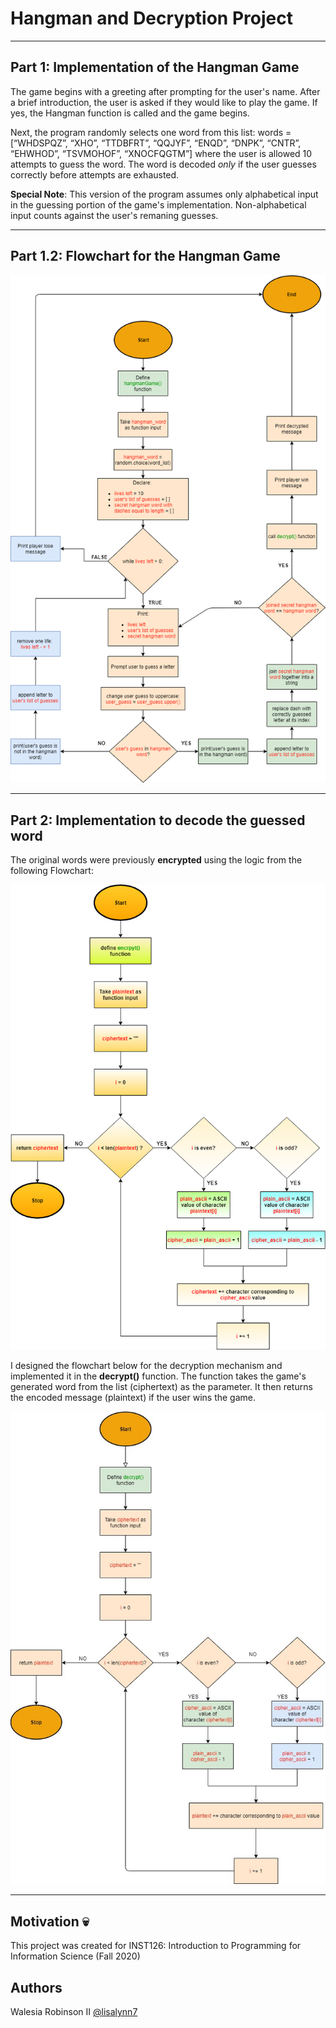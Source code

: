 # Hangman and Decryption Project
- - - - - - - - - - - -
## Part 1: Implementation of the Hangman Game

The game begins with a greeting after prompting for the user's name. After a brief introduction, the user is asked if they would like to play the game.
If yes, the Hangman function is called and the game begins.

Next, the program randomly selects one word from this list: words = [“WHDSPQZ”, “XHO”, “TTDBFRT”, “QQJYF”, “ENQD”, “DNPK”, “CNTR”, “EHWHOD”, “TSVMOHOF”, “XNOCFQGTM”]
where the user is allowed 10 attempts to guess the word. The word is decoded *only* if the user guesses correctly before attempts are exhausted.

**Special Note**: This version of the program assumes only alphabetical input in the guessing portion of the game's implementation. Non-alphabetical input counts against the user's remaning guesses.
- - - - - - - - - - - - - 
## Part 1.2: Flowchart for the Hangman Game

![flowchart](https://github.com/lisalynn7/hangman-and-decryption/blob/main/hangmangame.png)
- - - - - - - - - - - - - 
## Part 2: Implementation to decode the guessed word
The original words were previously **encrypted** using the logic from the following Flowchart: 

![flowchart](https://github.com/lisalynn7/hangman-and-decryption/blob/main/encode.png)

I designed the flowchart below for the decryption mechanism and implemented it in the **decrypt()** function. The function takes the game's generated word from the list (ciphertext) as the parameter. It then returns the encoded message (plaintext) if the user wins the game. 

![flowchart](https://github.com/lisalynn7/hangman-and-decryption/blob/main/decode.jpg)
- - - - - - 
## Motivation :skull:
This project was created for INST126: Introduction to Programming for Information Science (Fall 2020)

## Authors
Walesia Robinson II
[@lisalynn7](http://github.com/lisalynn7)
